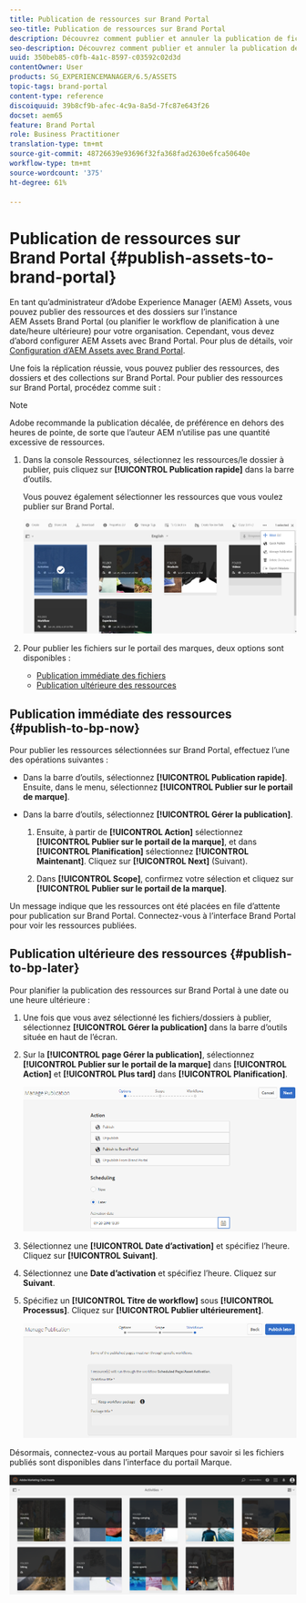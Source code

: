 ```yaml
---
title: Publication de ressources sur Brand Portal
seo-title: Publication de ressources sur Brand Portal
description: Découvrez comment publier et annuler la publication de fichiers sur le portail des marques.
seo-description: Découvrez comment publier et annuler la publication de fichiers sur le portail des marques.
uuid: 350beb85-c0fb-4a1c-8597-c03592c02d3d
contentOwner: User
products: SG_EXPERIENCEMANAGER/6.5/ASSETS
topic-tags: brand-portal
content-type: reference
discoiquuid: 39b8cf9b-afec-4c9a-8a5d-7fc87e643f26
docset: aem65
feature: Brand Portal
role: Business Practitioner
translation-type: tm+mt
source-git-commit: 48726639e93696f32fa368fad2630e6fca50640e
workflow-type: tm+mt
source-wordcount: '375'
ht-degree: 61%

---
```



# Publication de ressources sur Brand Portal {#publish-assets-to-brand-portal}

En tant qu’administrateur d’Adobe Experience Manager (AEM) Assets, vous pouvez publier des ressources et des dossiers sur l’instance AEM Assets Brand Portal (ou planifier le workflow de planification à une date/heure ultérieure) pour votre organisation. Cependant, vous devez d’abord configurer AEM Assets avec Brand Portal. Pour plus de détails, voir [Configuration d’AEM Assets avec Brand Portal](/help/assets/configure-aem-assets-with-brand-portal.md).

Une fois la réplication réussie, vous pouvez publier des ressources, des dossiers et des collections sur Brand Portal. Pour publier des ressources sur Brand Portal, procédez comme suit :

>[!NOTE]
>
>Adobe recommande la publication décalée, de préférence en dehors des heures de pointe, de sorte que l’auteur AEM n’utilise pas une quantité excessive de ressources.

1. Dans la console Ressources, sélectionnez les ressources/le dossier à publier, puis cliquez sur **[!UICONTROL Publication rapide]** dans la barre d’outils.

   Vous pouvez également sélectionner les ressources que vous voulez publier sur Brand Portal.

   ![publish2bp-2](assets/publish2bp.png)

1. Pour publier les fichiers sur le portail des marques, deux options sont disponibles :
   * [Publication immédiate des fichiers](#publish-to-bp-now)
   * [Publication ultérieure des ressources](#publish-to-bp-now)

## Publication immédiate des ressources {#publish-to-bp-now}

Pour publier les ressources sélectionnées sur Brand Portal, effectuez l’une des opérations suivantes :

* Dans la barre d’outils, sélectionnez **[!UICONTROL Publication rapide]**. Ensuite, dans le menu, sélectionnez **[!UICONTROL Publier sur le portail de marque]**.

* Dans la barre d’outils, sélectionnez **[!UICONTROL Gérer la publication]**.

   1. Ensuite, à partir de **[!UICONTROL Action]** sélectionnez **[!UICONTROL Publier sur le portail de la marque]**, et dans **[!UICONTROL Planification]** sélectionnez **[!UICONTROL Maintenant]**. Cliquez sur **[!UICONTROL Next]** (Suivant).

   2. Dans **[!UICONTROL Scope]**, confirmez votre sélection et cliquez sur **[!UICONTROL Publier sur le portail de la marque]**.

Un message indique que les ressources ont été placées en file d’attente pour publication sur Brand Portal. Connectez-vous à l’interface Brand Portal pour voir les ressources publiées.

## Publication ultérieure des ressources {#publish-to-bp-later}

Pour planifier la publication des ressources sur Brand Portal à une date ou une heure ultérieure :

1. Une fois que vous avez sélectionné les fichiers/dossiers à publier, sélectionnez **[!UICONTROL Gérer la publication]** dans la barre d’outils située en haut de l’écran.

1. Sur la **[!UICONTROL page Gérer la publication]**, sélectionnez **[!UICONTROL Publier sur le portail de la marque]** dans **[!UICONTROL Action]** et **[!UICONTROL Plus tard]** dans **[!UICONTROL Planification]**.

   ![publishlaterbp-1](assets/publishlaterbp-1.png)

1. Sélectionnez une **[!UICONTROL Date d’activation]** et spécifiez l’heure. Cliquez sur **[!UICONTROL Suivant]**.

1. Sélectionnez une **Date d’activation** et spécifiez l’heure. Cliquez sur **Suivant**.

1. Spécifiez un **[!UICONTROL Titre de workflow]** sous **[!UICONTROL Processus]**. Cliquez sur **[!UICONTROL Publier ultérieurement]**.

   ![publishworkflow](assets/publishworkflow.png)

Désormais, connectez-vous au portail Marques pour savoir si les fichiers publiés sont disponibles dans l’interface du portail Marque.

![bp_landing_page](assets/bp_landing_page.png)


